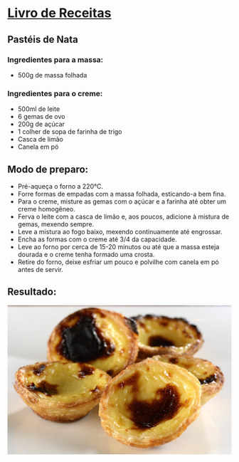 # [Livro de Receitas](../README.md)

## Pastéis de Nata

### Ingredientes para a massa:

- 500g de massa folhada

### Ingredientes para o creme:

- 500ml de leite
- 6 gemas de ovo
- 200g de açúcar
- 1 colher de sopa de farinha de trigo
- Casca de limão
- Canela em pó


## Modo de preparo:

- Pré-aqueça o forno a 220°C.
- Forre formas de empadas com a massa folhada, esticando-a bem fina.
- Para o creme, misture as gemas com o açúcar e a farinha até obter um creme homogêneo.
- Ferva o leite com a casca de limão e, aos poucos, adicione à mistura de gemas, mexendo sempre.
- Leve a mistura ao fogo baixo, mexendo continuamente até engrossar.
- Encha as formas com o creme até 3/4 da capacidade.
- Leve ao forno por cerca de 15-20 minutos ou até que a massa esteja dourada e o creme tenha formado uma crosta.
- Retire do forno, deixe esfriar um pouco e polvilhe com canela em pó antes de servir.

## Resultado:

![Pastel de nata](../img/pastel.jpg)